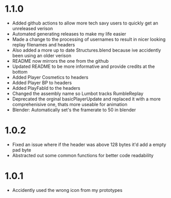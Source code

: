 # 1.1.0
- Added github actions to allow more tech savy users to quickly get an unreleased verison
- Automated generating releases to make my life easier
- Made a change to the processing of usernames to result in nicer looking replay filenames and headers
- Also added a more up to date Structures.blend because ive accidently been using an older verison
- README now mirrors the one from the github
- Updated README to be more informative and provide credits at the bottom
- Added Player Cosmetics to headers
- Added Player BP to headers
- Added PlayFabId to the headers
- Changed the assembly name so Lumbot tracks RumbleReplay
- Deprecated the orginal basicPlayerUpdate and replaced it with a more comprehenisive one, thats more useable for animation
- Blender: Automatically set's the framerate to 50 in blender

# 1.0.2
- Fixed an issue where if the header was above 128 bytes it'd add a empty pad byte
- Abstracted out some common functions for better code readability

# 1.0.1
- Accidently used the wrong icon from my prototypes